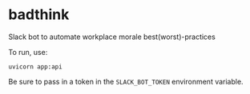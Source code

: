 # badthink
Slack bot to automate workplace morale best(worst)-practices

To run, use:

```
uvicorn app:api
```

Be sure to pass in a token in the `SLACK_BOT_TOKEN` environment variable.